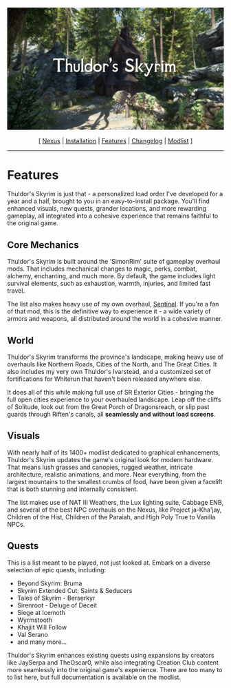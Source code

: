 ![](https://raw.githubusercontent.com/JWoolley00/Thuldors-Skyrim/main/thuldor's%20skyrim.jpg)

<p align="center">
  [ <a href="https://www.nexusmods.com/skyrimspecialedition/mods/116515">Nexus</a> |
    <a href="https://github.com/JWoolley00/Thuldors-Skyrim/blob/main/README.md">Installation</a> |
    <a href="https://github.com/JWoolley00/Thuldors-Skyrim/blob/main/FEATURES.md">Features</a> | 
    <a href="https://github.com/JWoolley00/Thuldors-Skyrim/blob/main/CHANGELOG.md">Changelog</a> | 
    <a href="https://loadorderlibrary.com/lists/thuldors-skyrim">Modlist</a> ]
</p>

---

# Features

Thuldor's Skyrim is just that - a personalized load order I've developed for a year and a half, brought to you in an easy-to-install package. You'll find enhanced visuals, new quests, grander locations, and more rewarding gameplay, all integrated into a cohesive experience that remains faithful to the original game.

## Core Mechanics

Thuldor's Skyrim is built around the 'SimonRim' suite of gameplay overhaul mods. That includes mechanical changes to magic, perks, combat, alchemy, enchanting, and much more. By default, the game includes light survival elements, such as exhaustion, warmth, injuries, and limited fast travel. 

The list also makes heavy use of my own overhaul, [Sentinel](https://www.nexusmods.com/skyrimspecialedition/mods/100985). If you're a fan of that mod, this is the definitive way to experience it - a wide variety of armors and weapons, all distributed around the world in a cohesive manner. 

## World

Thuldor's Skyrim transforms the province's landscape, making heavy use of overhauls like Northern Roads, Cities of the North, and The Great Cities. It also includes my very own Thuldor's Ivarstead, and a customized set of fortifications for Whiterun that haven't been released anywhere else.

It does all of this while making full use of SR Exterior Cities - bringing the full open cities experience to your overhauled landscape. Leap off the cliffs of Solitude, look out from the Great Porch of Dragonsreach, or slip past guards through Riften's canals, all **seamlessly and without load screens**.

## Visuals

With nearly half of its 1400+ modlist dedicated to graphical enhancements, Thuldor's Skyrim updates the game's original look for modern hardware. That means lush grasses and canopies, rugged weather, intricate architecture, realistic animations, and more. Near everything, from the largest mountains to the smallest crumbs of food, have been given a facelift that is both stunning and internally consistent. 

The list makes use of NAT III Weathers, the Lux lighting suite, Cabbage ENB, and several of the best NPC overhauls on the Nexus, like Project ja-Kha'jay, Children of the Hist, Children of the Paraiah, and High Poly True to Vanilla NPCs.

## Quests

This is a list meant to be played, not just looked at. Embark on a diverse selection of epic quests, including:
* Beyond Skyrim: Bruma
* Skyrim Extended Cut: Saints & Seducers
* Tales of Skyrim - Berserkyr
* Sirenroot - Deluge of Deceit
* Siege at Icemoth
* Wyrmstooth
* Khajiit Will Follow
* Val Serano
* and many more...

Thuldor's Skyrim enhances existing quests using expansions by creators like JaySerpa and TheOscar0, while also integrating Creation Club content more seamlessly into the original game's experience. There are too many to to list here, but full documentation is available on the modlist.
